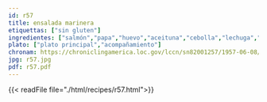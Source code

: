 ```yaml
---
id: r57
title: ensalada marinera
etiquettas: ["sin gluten"]
ingredientes: ["salmón","papa","huevo","aceituna","cebolla","lechuga","aceite","sal","jugo de limón","tomate"]
plato: ["plato principal","acompañamiento"]
chronam: https://chroniclingamerica.loc.gov/lccn/sn82001257/1957-06-08/ed-1/seq-5/
jpg: r57.jpg
pdf: r57.pdf
---
```


{{< readFile file="./html/recipes/r57.html">}}